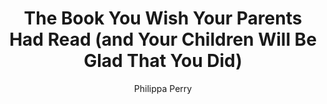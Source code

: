 ---
title: "The Book You Wish Your Parents Had Read (and Your Children Will Be Glad That You Did)"
author: "Philippa Perry"
isbn: ""
isbn13: ""
rating: "3"
publisher: "Penguin"
pages: "240"
publishYear: "2020"
read: "2019"
goodreads_id: "42348818"
language: "en"
---